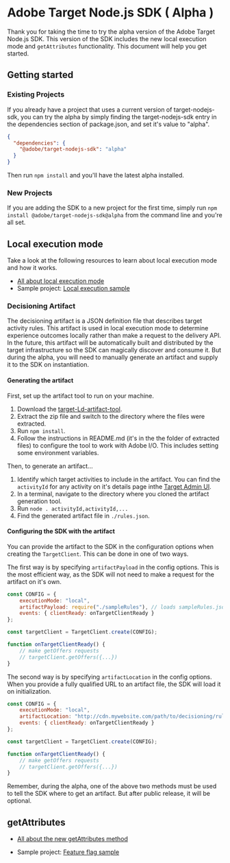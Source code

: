 # Adobe Target Node.js SDK ( Alpha )

Thank you for taking the time to try the alpha version of the Adobe Target Node.js SDK.  This version of the SDK includes the new local execution mode and `getAttributes` functionality.  This document will help you get started.


## Getting started

### Existing Projects

If you already have a project that uses a current version of target-nodejs-sdk, you can try the alpha by simply finding the target-nodejs-sdk entry in the dependencies section of package.json, and set it's value to "alpha".

```json
{  
  "dependencies": {
    "@adobe/target-nodejs-sdk": "alpha"
  }
}
```

Then run `npm install` and you'll have the latest alpha installed.

### New Projects

If you are adding the SDK to a new project for the first time, simply run `npm install @adobe/target-nodejs-sdk@alpha` from the command line and you're all set.

## Local execution mode

Take a look at the following resources to learn about local execution mode and how it works.

- [All about local execution mode](./README.md#local-execution-mode)
- Sample project: [Local execution sample](https://github.com/jasonwaters/target-nodejs-sdk-samples/tree/master/local-execution)


### Decisioning Artifact

The decisioning artifact is a JSON definition file that describes target activity rules.  This artifact is used in local execution mode to determine experience outcomes locally rather than make a request to the delivery API.  In the future, this artifact will be automatically built and distributed by the target infrastructure so the SDK can magically discover and consume it.  But during the alpha, you will need to manually generate an artifact and supply it to the SDK on instantiation.

#### Generating the artifact

First, set up the artifact tool to run on your machine.

1. Download the [target-Ld-artifact-tool](http://files.jasonwaters.dev.s3.amazonaws.com/target-ld-artifact-tool.zip).
2. Extract the zip file and switch to the directory where the files were extracted.
3. Run `npm install`.  
2. Follow the instructions in README.md (it's in the the folder of extracted files) to configure the tool to work with Adobe I/O.  This includes setting some environment variables.

Then, to generate an artifact...

1. Identify which target activities to include in the artifact.  You can find the `activityId` for any activity on it's details page inthe [Target Admin UI](https://experience.adobe.com/).
2. In a terminal, navigate to the directory where you cloned the artifact generation tool.
3. Run `node . activityId,activityId,...` 
4. Find the generated artifact file in `./rules.json`. 

#### Configuring the SDK with the artifact

You can provide the artifact to the SDK in the configuration options when creating the `TargetClient`.  This can be done in one of two ways.  

The first way is by specifying `artifactPayload` in the config options.  This is the most efficient way, as the SDK will not need to make a request for the artifact on it's own.  

```js
const CONFIG = {
    executionMode: "local",
    artifactPayload: require("./sampleRules"), // loads sampleRules.json and provides it to TargetClient
    events: { clientReady: onTargetClientReady }
};

const targetClient = TargetClient.create(CONFIG);

function onTargetClientReady() {
    // make getOffers requests
    // targetClient.getOffers({...})            
}
```

The second way is by specifying `artifactLocation` in the config options.  When you provide a fully qualified URL to an artifact file, the SDK will load it on initialization.  

```js
const CONFIG = {
    executionMode: "local",
    artifactLocation: "http://cdn.mywebsite.com/path/to/decisioning/rules.json", // provide a URL for the SDK to load the artifact from
    events: { clientReady: onTargetClientReady }
};

const targetClient = TargetClient.create(CONFIG);

function onTargetClientReady() {
    // make getOffers requests
    // targetClient.getOffers({...})            
}
```

Remember, during the alpha, one of the above two methods must be used to tell the SDK where to get an artifact.  But after public release, it will be optional.


## getAttributes

- [All about the new getAttributes method](./README.md#targetclientgetattributes)

- Sample project: [Feature flag sample](https://github.com/jasonwaters/target-nodejs-sdk-samples/tree/master/feature-flag)

